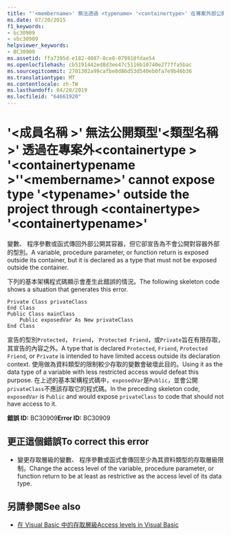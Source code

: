 ```yaml
---
title: "'<membername>' 無法透過 <typename> '<containertype>' 在專案外部公開類型 '<containertypename>'"
ms.date: 07/20/2015
f1_keywords:
- bc30909
- vbc30909
helpviewer_keywords:
- BC30909
ms.assetid: ffa7395d-e182-4087-8ce8-079810fdae54
ms.openlocfilehash: cb5191442ed8d3ee47c5116b10740e277ffa5bac
ms.sourcegitcommit: 2701302a99cafbe0d86d53d540eb0fa7e9b46b36
ms.translationtype: MT
ms.contentlocale: zh-TW
ms.lasthandoff: 04/28/2019
ms.locfileid: "64661920"
---
```

# <a name="membername-cannot-expose-type-typename-outside-the-project-through-containertype-containertypename"></a><span data-ttu-id="ec926-102">'\<成員名稱 >' 無法公開類型'\<類型名稱 >' 透過在專案外\<containertype > '\<containertypename >'</span><span class="sxs-lookup"><span data-stu-id="ec926-102">'\<membername>' cannot expose type '\<typename>' outside the project through \<containertype> '\<containertypename>'</span></span>
<span data-ttu-id="ec926-103">變數、 程序參數或函式傳回外部公開其容器，但它卻宣告為不會公開對容器外部的型別。</span><span class="sxs-lookup"><span data-stu-id="ec926-103">A variable, procedure parameter, or function return is exposed outside its container, but it is declared as a type that must not be exposed outside the container.</span></span>  
  
 <span data-ttu-id="ec926-104">下列的基本架構程式碼顯示會產生此錯誤的情況。</span><span class="sxs-lookup"><span data-stu-id="ec926-104">The following skeleton code shows a situation that generates this error.</span></span>  
  
```  
Private Class privateClass  
End Class  
Public Class mainClass  
    Public exposedVar As New privateClass  
End Class  
```  
  
 <span data-ttu-id="ec926-105">宣告的型別`Protected`， `Friend`， `Protected Friend`，或`Private`旨在有限存取，其宣告的內容之外。</span><span class="sxs-lookup"><span data-stu-id="ec926-105">A type that is declared `Protected`, `Friend`, `Protected Friend`, or `Private` is intended to have limited access outside its declaration context.</span></span> <span data-ttu-id="ec926-106">使用做為資料類型的限制較少存取的變數會破壞此目的。</span><span class="sxs-lookup"><span data-stu-id="ec926-106">Using it as the data type of a variable with less restricted access would defeat this purpose.</span></span> <span data-ttu-id="ec926-107">在上述的基本架構程式碼中，`exposedVar`是`Public`，並會公開`privateClass`不應該存取它的程式碼。</span><span class="sxs-lookup"><span data-stu-id="ec926-107">In the preceding skeleton code, `exposedVar` is `Public` and would expose `privateClass` to code that should not have access to it.</span></span>  
  
 <span data-ttu-id="ec926-108">**錯誤 ID:** BC30909</span><span class="sxs-lookup"><span data-stu-id="ec926-108">**Error ID:** BC30909</span></span>  
  
## <a name="to-correct-this-error"></a><span data-ttu-id="ec926-109">更正這個錯誤</span><span class="sxs-lookup"><span data-stu-id="ec926-109">To correct this error</span></span>  
  
- <span data-ttu-id="ec926-110">變更存取層級的變數、 程序參數或函式會傳回至少為其資料類型的存取層級限制。</span><span class="sxs-lookup"><span data-stu-id="ec926-110">Change the access level of the variable, procedure parameter, or function return to be at least as restrictive as the access level of its data type.</span></span>  
  
## <a name="see-also"></a><span data-ttu-id="ec926-111">另請參閱</span><span class="sxs-lookup"><span data-stu-id="ec926-111">See also</span></span>

- [<span data-ttu-id="ec926-112">在 Visual Basic 中的存取層級</span><span class="sxs-lookup"><span data-stu-id="ec926-112">Access levels in Visual Basic</span></span>](../../../visual-basic/programming-guide/language-features/declared-elements/access-levels.md)
